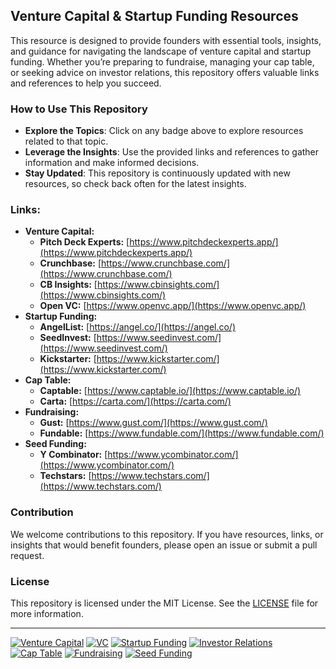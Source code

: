 ## Venture Capital & Startup Funding Resources

This resource is designed to provide founders with essential tools, insights, and guidance for navigating the landscape of venture capital and startup funding. Whether you’re preparing to fundraise, managing your cap table, or seeking advice on investor relations, this repository offers valuable links and references to help you succeed.

### How to Use This Repository

- **Explore the Topics**: Click on any badge above to explore resources related to that topic.
- **Leverage the Insights**: Use the provided links and references to gather information and make informed decisions.
- **Stay Updated**: This repository is continuously updated with new resources, so check back often for the latest insights.

### Links:

* **Venture Capital:** 
    * **Pitch Deck Experts:** [https://www.pitchdeckexperts.app/](https://www.pitchdeckexperts.app/)
    * **Crunchbase:** [https://www.crunchbase.com/](https://www.crunchbase.com/)
    * **CB Insights:** [https://www.cbinsights.com/](https://www.cbinsights.com/)
    * **Open VC:** [https://www.openvc.app/](https://www.openvc.app/)
* **Startup Funding:**
    * **AngelList:** [https://angel.co/](https://angel.co/)
    * **SeedInvest:** [https://www.seedinvest.com/](https://www.seedinvest.com/)
    * **Kickstarter:** [https://www.kickstarter.com/](https://www.kickstarter.com/) 
* **Cap Table:**
    * **Captable:** [https://www.captable.io/](https://www.captable.io/) 
    * **Carta:** [https://carta.com/](https://carta.com/) 
* **Fundraising:**
    * **Gust:** [https://www.gust.com/](https://www.gust.com/)
    * **Fundable:** [https://www.fundable.com/](https://www.fundable.com/) 
* **Seed Funding:**
    * **Y Combinator:** [https://www.ycombinator.com/](https://www.ycombinator.com/)
    * **Techstars:** [https://www.techstars.com/](https://www.techstars.com/) 

### Contribution

We welcome contributions to this repository. If you have resources, links, or insights that would benefit founders, please open an issue or submit a pull request.

### License

This repository is licensed under the MIT License. See the [LICENSE](LICENSE) file for more information.

---

[![Venture Capital](https://img.shields.io/badge/Venture%20Capital-blue.svg)]() 
[![VC](https://img.shields.io/badge/VC-green.svg)]() 
[![Startup Funding](https://img.shields.io/badge/Startup%20Funding-yellow.svg)]() 
[![Investor Relations](https://img.shields.io/badge/Investor%20Relations-orange.svg)]() 
[![Cap Table](https://img.shields.io/badge/Cap%20Table-purple.svg)]() 
[![Fundraising](https://img.shields.io/badge/Fundraising-red.svg)]() 
[![Seed Funding](https://img.shields.io/badge/Seed%20Funding-lightblue.svg)]() 